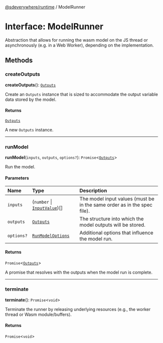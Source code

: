 [@sdeverywhere/runtime](../index.md) / ModelRunner

# Interface: ModelRunner

Abstraction that allows for running the wasm model on the JS thread
or asynchronously (e.g. in a Web Worker), depending on the implementation.

## Methods

### createOutputs

**createOutputs**(): [`Outputs`](../classes/Outputs.md)

Create an `Outputs` instance that is sized to accommodate the output variable
data stored by the model.

#### Returns

[`Outputs`](../classes/Outputs.md)

A new `Outputs` instance.

___

### runModel

**runModel**(`inputs`, `outputs`, `options?`): `Promise`<[`Outputs`](../classes/Outputs.md)\>

Run the model.

#### Parameters

| Name | Type | Description |
| :------ | :------ | :------ |
| `inputs` | (`number` \| [`InputValue`](InputValue.md))[] | The model input values (must be in the same order as in the spec file). |
| `outputs` | [`Outputs`](../classes/Outputs.md) | The structure into which the model outputs will be stored. |
| `options?` | [`RunModelOptions`](RunModelOptions.md) | Additional options that influence the model run. |

#### Returns

`Promise`<[`Outputs`](../classes/Outputs.md)\>

A promise that resolves with the outputs when the model run is complete.

___

### terminate

**terminate**(): `Promise`<`void`\>

Terminate the runner by releasing underlying resources (e.g., the worker thread or
Wasm module/buffers).

#### Returns

`Promise`<`void`\>
